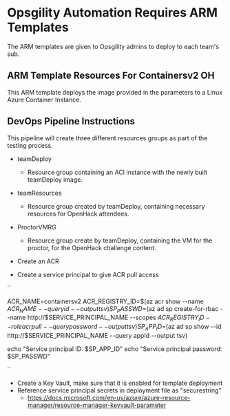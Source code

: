 # Opsgility Automation Requires ARM Templates

The ARM templates are given to Opsgility admins to deploy to each team's sub.

## ARM Template Resources For Containersv2 OH

This ARM template deploys the image provided in the parameters to a Linux Azure Container Instance.

## DevOps Pipeline Instructions

This pipeline will create three different resources groups as part of the testing process.
- teamDeploy
    - Resource group containing an ACI instance with the newly built teamDeploy image.
- teamResources
    - Resource group created by teamDeploy, containing necessary resources for OpenHack attendees.
- ProctorVMRG
    - Resource group create by teamDeploy, containing the VM for the proctor, for the OpenHack challenge content.

- Create an ACR
- Create a service principal to give ACR pull access

``

ACR_NAME=containersv2
ACR_REGISTRY_ID=$(az acr show --name $ACR_NAME --query id --output tsv)
SP_PASSWD=$(az ad sp create-for-rbac --name http://$SERVICE_PRINCIPAL_NAME --scopes $ACR_REGISTRY_ID --role acrpull --query password --output tsv)
SP_APP_ID=$(az ad sp show --id http://$SERVICE_PRINCIPAL_NAME --query appId --output tsv)

echo "Service principal ID: $SP_APP_ID"
echo "Service principal password: $SP_PASSWD"

``

- Create a Key Vault, make sure that it is enabled for template deployment
- Reference service principal secrets in deployment file as "securestring"
    - https://docs.microsoft.com/en-us/azure/azure-resource-manager/resource-manager-keyvault-parameter
